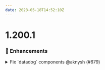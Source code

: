 ```yaml
---
date: 2023-05-18T14:52:10Z
---
```


# 1.200.1

### 🚀 Enhancements

<details>
  <summary>Fix `datadog` components @aknysh (#679)</summary>

### what
* Fix all `datadog` components

### why
* Variable `region` is not supported by the `datadog-configuration/modules/datadog_keys` submodule


</details>
